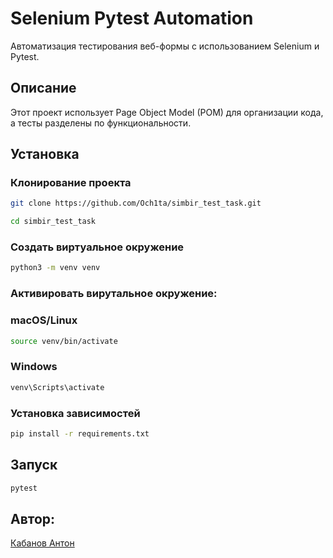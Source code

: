 # Selenium Pytest Automation

Автоматизация тестирования веб-формы с использованием Selenium и Pytest.

## Описание

Этот проект использует Page Object Model (POM) для организации кода, а тесты разделены по функциональности.

## Установка
### Клонирование проекта
```bash
git clone https://github.com/Och1ta/simbir_test_task.git
```
```bash
cd simbir_test_task
```
### Создать виртуальное окружение
```bash
python3 -m venv venv
```
### Активировать вирутальное окружение: 
### macOS/Linux
```bash
source venv/bin/activate
```
### Windows  
```bash
venv\Scripts\activate  
```
### Установка зависимостей
```bash
pip install -r requirements.txt
```
## Запуск
```bash
pytest
```

## Автор:

[Кабанов Антон](https://t.me/Memoterasik)